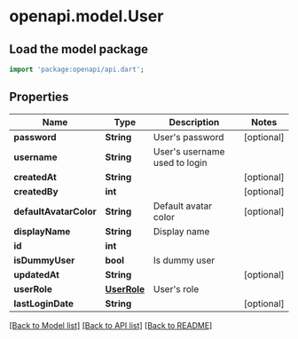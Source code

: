 # openapi.model.User

## Load the model package
```dart
import 'package:openapi/api.dart';
```

## Properties
Name | Type | Description | Notes
------------ | ------------- | ------------- | -------------
**password** | **String** | User's password | [optional] 
**username** | **String** | User's username used to login | 
**createdAt** | **String** |  | [optional] 
**createdBy** | **int** |  | [optional] 
**defaultAvatarColor** | **String** | Default avatar color | [optional] 
**displayName** | **String** | Display name | 
**id** | **int** |  | 
**isDummyUser** | **bool** | Is dummy user | 
**updatedAt** | **String** |  | [optional] 
**userRole** | [**UserRole**](UserRole.md) | User's role | 
**lastLoginDate** | **String** |  | [optional] 

[[Back to Model list]](../README.md#documentation-for-models) [[Back to API list]](../README.md#documentation-for-api-endpoints) [[Back to README]](../README.md)


